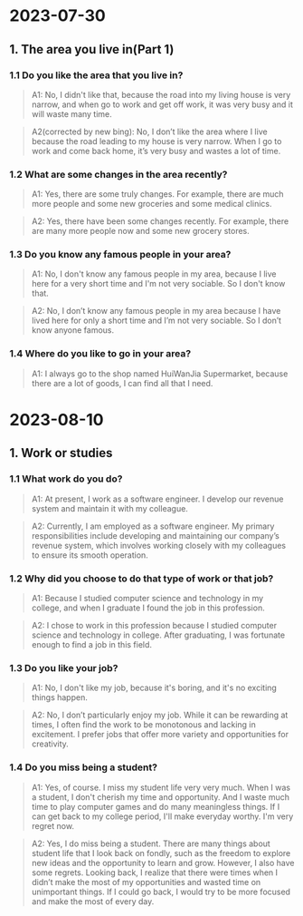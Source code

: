 # 2023-07-30
## 1. The area you live in(Part 1)
### 1.1 Do you like the area that you live in?
> A1: No, I didn't like that, because the road into my living house is very narrow, and when go to work and get off work, it was very busy and it will waste many time. 

> A2(corrected by new bing): No, I don’t like the area where I live because the road leading to my house is very narrow. When I go to work and come back home, it’s very busy and wastes a lot of time.

### 1.2 What are some changes in the area recently?
> A1: Yes, there are some truly changes. For example, there are much more people and some new groceries and some medical clinics.

> A2: Yes, there have been some changes recently. For example, there are many more people now and some new grocery stores.

### 1.3 Do you know any famous people in your area?
> A1: No, I don't know any famous people in my area, because I live here for a very short time and I'm not very sociable. So I don't know that.

> A2: No, I don’t know any famous people in my area because I have lived here for only a short time and I’m not very sociable. So I don’t know anyone famous.

### 1.4 Where do you like to go in your area?
> A1: I always go to the shop named HuiWanJia Supermarket, because there are a lot of goods, I can find all that I need.

# 2023-08-10
## 1. Work or studies
### 1.1 What work do you do?
> A1: At present, I work as a software engineer. I develop our revenue system and maintain it with my colleague.

> A2: Currently, I am employed as a software engineer. My primary responsibilities include developing and maintaining our company’s revenue system, which involves working closely with my colleagues to ensure its smooth operation.

### 1.2 Why did you choose to do that type of work or that job?
> A1: Because I studied computer science and technology in my college, and when I graduate I found the job in this profession.

> A2: I chose to work in this profession because I studied computer science and technology in college. After graduating, I was fortunate enough to find a job in this field.

### 1.3 Do you like your job?
> A1: No, I don't like my job, because it's boring, and it's no exciting things happen.

> A2: No, I don’t particularly enjoy my job. While it can be rewarding at times, I often find the work to be monotonous and lacking in excitement. I prefer jobs that offer more variety and opportunities for creativity.

### 1.4 Do you miss being a student?
> A1: Yes, of course. I miss my student life very very much. When I was a student, I don't cherish my time and opportunity. And I waste much time to play computer games and do many meaningless things. If I can get back to my college period, I'll make everyday worthy. I'm very regret now.

> A2: Yes, I do miss being a student. There are many things about student life that I look back on fondly, such as the freedom to explore new ideas and the opportunity to learn and grow. However, I also have some regrets. Looking back, I realize that there were times when I didn’t make the most of my opportunities and wasted time on unimportant things. If I could go back, I would try to be more focused and make the most of every day.